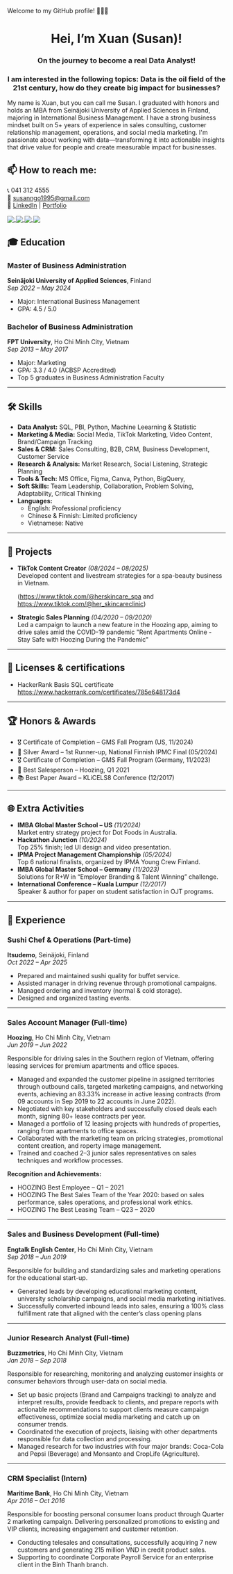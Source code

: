 Welcome to my GitHub profile! 👋👋👋

<h1 align="center"> Hei, I’m Xuan (Susan)! </h1>
<h3 align="center"> On the journey to become a real Data Analyst! </h3>
<h3 align="center"> I am interested in the following topics: Data is the oil field of the 21st century, how do they create big impact for businesses? </h3>

My name is Xuan, but you can call me Susan. 
I graduated with honors and holds an MBA from Seinäjoki University of Applied Sciences in Finland, majoring in International Business Management. 
I have a strong business mindset built on 5+ years of experience in sales consulting, customer relationship management, operations, and social media marketing. 
I'm passionate about working with data—transforming it into actionable insights that drive value for people and create measurable impact for businesses. 

## 📫 How to reach me: 
📞 041 312 4555  
📧 susanngo1995@gmail.com  
🔗 [LinkedIn](https://www.linkedin.com/in/susan95/) | [Portfolio](https://xuanho.notion.site/Hei-I-m-Susan-Xuan-15d4eaed5dbe802c8d5ddb35dbc4ba8b)

 
<a href="https://github.com/hothanhxuan/SQL-Data-Questions/"> 
<img align="center" src="https://github-readme-stats.vercel.app/api/pin/?username=hothanhxuan&repo=SQL-Data-Questions&theme=radical" />
</a>

<a href="https://github.com/hothanhxuan/ProjectMilestone-Ecommerce-BigQuery/">
  <!-- Change the `github-readme-stats.vercel.app` to `github-readme-stats.vercel.app`  -->
  <img align="center" src="https://github-readme-stats.vercel.app/api/pin/?username=hothanhxuan&repo=ProjectMilestone-Ecommerce-BigQuery&theme=merko" />
</a>  

<a href="https://github.com/hothanhxuan/Sales-and-Market-Expansion-Analysis/" >
  <!-- Change the `github-readme-stats.vercel.app` to `github-readme-stats.vercel.app`  -->
  <img align="center" src="https://github-readme-stats.vercel.app/api/pin/?username=hothanhxuan&repo=Sales-and-Market-Expansion-Analysis&theme=gruvbox&cache_seconds=3600" />
</a>  

<a href="https://github.com/hothanhxuan/Wide-World-Importers/" >
  <img align="center" src="https://github-readme-stats.vercel.app/api/pin/?username=hothanhxuan&repo=Wide-World-Importers&theme=tokyonight&cache_seconds=600" />
</a>


## 🎓 Education

### **Master of Business Administration**  
**Seinäjoki University of Applied Sciences**, Finland  
*Sep 2022 – May 2024*  
- Major: International Business Management  
- GPA: 4.5 / 5.0  

### **Bachelor of Business Administration**  
**FPT University**, Ho Chi Minh City, Vietnam  
*Sep 2013 – May 2017*  
- Major: Marketing  
- GPA: 3.3 / 4.0 (ACBSP Accredited)  
- Top 5 graduates in Business Administration Faculty

---

## 🛠 Skills

- **Data Analyst:** SQL, PBI, Python, Machine Leearning & Statistic  
- **Marketing & Media:** Social Media, TikTok Marketing, Video Content, Brand/Campaign Tracking  
- **Sales & CRM:** Sales Consulting, B2B, CRM, Business Development, Customer Service  
- **Research & Analysis:** Market Research, Social Listening, Strategic Planning  
- **Tools & Tech:** MS Office, Figma, Canva, Python, BigQuery,  
- **Soft Skills:** Team Leadership, Collaboration, Problem Solving, Adaptability, Critical Thinking  
- **Languages:**  
  - English: Professional proficiency  
  - Chinese & Finnish: Limited proficiency  
  - Vietnamese: Native
---

## 📌 Projects

- **TikTok Content Creator** *(08/2024 – 08/2025)*  
  Developed content and livestream strategies for a spa-beauty business in Vietnam.

  (https://www.tiktok.com/@herskincare_spa and https://www.tiktok.com/@her_skincareclinic) 
- **Strategic Sales Planning** *(04/2020 – 09/2020)*  
  Led a campaign to launch a new feature in the Hoozing app, aiming to drive sales amid the COVID-19 pandemic
  "Rent Apartments Online - Stay Safe with Hoozing During the Pandemic" 
  
---

## 🎯 Licenses & certifications

- HackerRank Basis SQL certificate
  https://www.hackerrank.com/certificates/785e648173d4 

---

## 🏆 Honors & Awards

- 🎖 Certificate of Completion – GMS Fall Program (US, 11/2024)  
- 🥈 Silver Award – 1st Runner-up, National Finnish IPMC Final (05/2024)  
- 🎖 Certificate of Completion – GMS Fall Program (Germany, 11/2023)  
- 🏅 Best Salesperson – Hoozing, Q1 2021  
- 📚 Best Paper Award – KLiCELS8 Conference (12/2017)  

---

## 🌐 Extra Activities

- **IMBA Global Master School – US** *(11/2024)*  
  Market entry strategy project for Dot Foods in Australia.  
- **Hackathon Junction** *(10/2024)*  
  Top 25% finish; led UI design and video presentation.  
- **IPMA Project Management Championship** *(05/2024)*  
  Top 6 national finalists, organized by IPMA Young Crew Finland.  
- **IMBA Global Master School – Germany** *(11/2023)*  
  Solutions for R+W in “Employer Branding & Talent Winning” challenge.  
- **International Conference – Kuala Lumpur** *(12/2017)*  
  Speaker & author for paper on student satisfaction in OJT programs.
  
---

## 💼 Experience

### **Sushi Chef & Operations (Part-time)**  
**Itsudemo**, Seinäjoki, Finland  
*Oct 2022 – Apr 2025*  
- Prepared and maintained sushi quality for buffet service.  
- Assisted manager in driving revenue through promotional campaigns.  
- Managed ordering and inventory (normal & cold storage).  
- Designed and organized tasting events.

---

### **Sales Account Manager (Full-time)**  
**Hoozing**, Ho Chi Minh City, Vietnam  
*Jun 2019 – Jun 2022*  

Responsible for driving sales in the Southern region of Vietnam, offering leasing services for premium apartments and office spaces.
- Managed and expanded the customer pipeline in assigned territories through outbound calls, targeted marketing campaigns, and networking events, achieving an 83.33% increase in active leasing contracts (from 09 accounts in Sep 2019 to 22 accounts in June 2022).
- Negotiated with key stakeholders and successfully closed deals each month, signing 80+ lease contracts per year.
- Managed a portfolio of 12 leasing projects with hundreds of properties, ranging from apartments to office spaces. 
- Collaborated with the marketing team on pricing strategies, promotional content creation, and roperty image management.
- Trained and coached 2–3 junior sales representatives on sales techniques and workflow processes.
  
**Recognition and Achievements:**
- HOOZING Best Employee – Q1 – 2021
- HOOZING The Best Sales Team of the Year 2020: based on sales performance, sales operations, and professional work ethics.
- HOOZING The Best Leasing Team – Q23 – 2020 

---

### **Sales and Business Development (Full-time)**  
**Engtalk English Center**, Ho Chi Minh City, Vietnam  
*Sep 2018 – Jun 2019* 

Responsible for building and standardizing sales and marketing operations for the educational start-up.
- Generated leads by developing educational marketing content, university scholarship campaigns, and social media marketing initiatives.
- Successfully converted inbound leads into sales, ensuring a 100% class fulfillment rate that aligned with the center’s class opening plans

---

### **Junior Research Analyst (Full-time)**  
**Buzzmetrics**, Ho Chi Minh City, Vietnam  
*Jan 2018 – Sep 2018* 

Responsible for researching, monitoring and analyzing customer insights or consumer behaviors through user-data on social media.
- Set up basic projects (Brand and Campaigns tracking) to analyze and interpret results, provide feedback to clients, and prepare reports with actionable recommendations to support clients measure campaign effectiveness, optimize social media marketing and catch up on consumer trends. 
- Coordinated the execution of projects, liaising with other departments responsible for data collection and processing.
- Managed research for two industries with four major brands: Coca-Cola and Pepsi (Beverage) and Monsanto and CropLife (Agriculture).


---

### **CRM Specialist (Intern)**  
**Maritime Bank**, Ho Chi Minh City, Vietnam  
*Apr 2016 – Oct 2016*  

Responsible for boosting personal consumer loans product through Quarter 2 marketing campaign. Delivering personalized promotions to
existing and VIP clients, increasing engagement and customer retention.
- Conducting telesales and consultations, successfully acquiring 7 new customers and generating 215 million VND in credit product sales.
- Supporting to coordinate Corporate Payroll Service for an enterprise client in the Binh Thanh branch.

